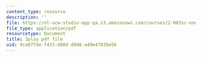 ```yaml
---
content_type: resource
description: ''
file: https://ol-ocw-studio-app-qa.s3.amazonaws.com/courses/2-003sc-engineering-dynamics-fall-2011/9ce077def415d08dd940a49e4703be56_63sIgMvBuEQ.pdf
file_type: application/pdf
resourcetype: Document
title: 3play pdf file
uid: 9ce077de-f415-d08d-d940-a49e4703be56
---
```

